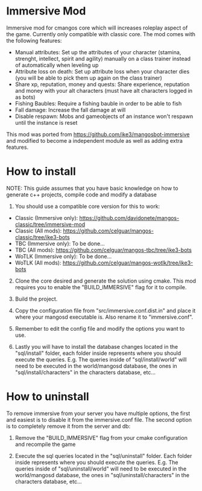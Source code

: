 # Immersive Mod
Immersive mod for cmangos core which will increases roleplay aspect of the game. Currently only compatible with classic core.
The mod comes with the following features:
- Manual attributes: Set up the attributes of your character (stamina, strenght, intellect, spirit and agility) manually on a class trainer instead of automatically when leveling up
- Attribute loss on death: Set up attribute loss when your character dies (you will be able to pick them up again on the class trainer)
- Share xp, reputation, money and quests: Share experience, reputation and money with your alt characters (must have alt characters logged in as bots)
- Fishing Baubles: Require a fishing bauble in order to be able to fish
- Fall damage: Increase the fall damage at will
- Disable respawn: Mobs and gameobjects of an instance won't respawn until the instance is reset

This mod was ported from https://github.com/ike3/mangosbot-immersive and modified to become a independent module as well as adding extra features.

# How to install
NOTE: This guide assumes that you have basic knowledge on how to generate c++ projects, compile code and modify a database

1. You should use a compatible core version for this to work: 
- Classic (Immersive only): https://github.com/davidonete/mangos-classic/tree/immersive-mod
- Classic (All mods): https://github.com/celguar/mangos-classic/tree/ike3-bots
- TBC (Immersive only): To be done...
- TBC (All mods): https://github.com/celguar/mangos-tbc/tree/ike3-bots
- WoTLK (Immersive only): To be done...
- WoTLK (All mods): https://github.com/celguar/mangos-wotlk/tree/ike3-bots

2. Clone the core desired and generate the solution using cmake. This mod requires you to enable the "BUILD_IMMERSIVE" flag for it to compile.

3. Build the project.

4. Copy the configuration file from "src/immersive.conf.dist.in" and place it where your mangosd executable is. Also rename it to "immersive.conf".

5. Remember to edit the config file and modify the options you want to use.

6. Lastly you will have to install the database changes located in the "sql/install" folder, each folder inside represents where you should execute the queries. E.g. The queries inside of "sql/install/world" will need to be executed in the world/mangosd database, the ones in "sql/install/characters" in the characters database, etc...

# How to uninstall
To remove immersive from your server you have multiple options, the first and easiest is to disable it from the immersive.conf file. The second option is to completely remove it from the server and db:

1. Remove the "BUILD_IMMERSIVE" flag from your cmake configuration and recompile the game

2. Execute the sql queries located in the "sql/uninstall" folder. Each folder inside represents where you should execute the queries. E.g. The queries inside of "sql/uninstall/world" will need to be executed in the world/mangosd database, the ones in "sql/uninstall/characters" in the characters database, etc...
